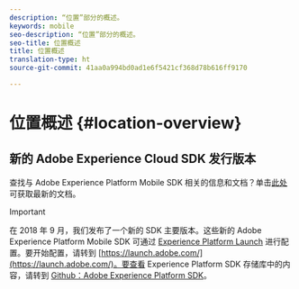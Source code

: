 ```yaml
---
description: “位置”部分的概述。
keywords: mobile
seo-description: “位置”部分的概述。
seo-title: 位置概述
title: 位置概述
translation-type: ht
source-git-commit: 41aa0a994bd0ad1e6f5421cf368d78b616ff9170

---
```



# 位置概述 {#location-overview}

## 新的 Adobe Experience Cloud SDK 发行版本

查找与 Adobe Experience Platform Mobile SDK 相关的信息和文档？单击[此处](https://aep-sdks.gitbook.io/docs/)可获取最新的文档。

>[!IMPORTANT]
>
>在 2018 年 9 月，我们发布了一个新的 SDK 主要版本。这些新的 Adobe Experience Platform Mobile SDK 可通过 [Experience Platform Launch](https://www.adobe.com/cn/experience-platform/launch.html) 进行配置。要开始配置，请转到 [https://launch.adobe.com/](https://launch.adobe.com/)。要查看 Experience Platform SDK 存储库中的内容，请转到 [Github：Adobe Experience Platform SDK](https://github.com/Adobe-Marketing-Cloud/acp-sdks)。

